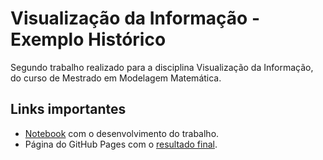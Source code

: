 # Visualização da Informação - Exemplo Histórico
Segundo trabalho realizado para a disciplina Visualização da Informação, do curso de Mestrado em Modelagem Matemática.

## Links importantes
+ <a href="https://github.com/BrunoFornaro/Visualiza-o-da-Informa-o---Exemplo-Hist-rico/blob/main/historic_data_viz.ipynb"
			target="_blank">Notebook</a> com o desenvolvimento do trabalho.
+ Página do GitHub Pages com o <a href="https://brunofornaro.github.io/Visualiza-o-da-Informa-o---Exemplo-Hist-rico/results.html"
			target="_blank">resultado final</a>.
